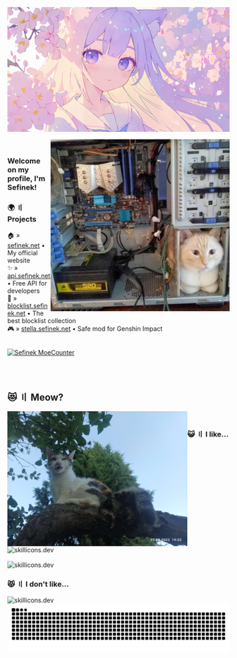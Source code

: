 <a href="https://www.deviantart.com/meworin/art/--1074002891" target="_blank"><img src="images/by_meworin_dhrflxn.png" alt="Anime Girl Wallpaper"></a>

<img align="right" src="images/computer-cat.png" height="390px" alt="Computer cat">

<br>

### Welcome on my profile, I'm Sefinek!

### 🌍 〢 Projects
🏠 » [sefinek.net](https://sefinek.net) • My official website  
✨ » [api.sefinek.net](https://api.sefinek.net) • Free API for developers  
📃 » [blocklist.sefinek.net](https://blocklist.sefinek.net) • The best blocklist collection  
🎮 » [stella.sefinek.net](https://sefinek.net/genshin-stella-mod) • Safe mod for Genshin Impact

<br>

<a href="https://sefinek.net/npm/moecounter.js/demo" target="_blank">
    <img src="https://api.sefinek.net/api/v2/moecounter/@Sefinek-GitHub-Profile?theme=default" alt="Sefinek MoeCounter" title="Profile views. Statistics have been collected since 12.02.2024 [DD.MM.YYYY].">    
</a>

<br><br>

## 😻 〢 Meow?
<img align="left" src="images/IMG_20230811_192301.jpg" height="306px" alt=";P">

<br>

### 😺 〢 I like...
<img src="https://skillicons.dev/icons?i=html,css,js,nodejs,express,cs,webstorm,sublime,git" height="40px" alt="skillicons.dev"><br><br>
<img src="https://skillicons.dev/icons?i=raspberrypi,cloudflare,mongo,linux,github,nginx,arduino,postman,redis" height="40px" alt="skillicons.dev">

### 😾 〢 I don't like...
<img src="https://skillicons.dev/icons?i=visualstudio,php,mysql,python,cpp,wordpress,jquery,apple" height="40px" alt="skillicons.dev">

<div align="center">
    <img src="https://raw.githubusercontent.com/sefinek/sefinek/snake/github-snake-dark.svg" alt="Snake">
</div>